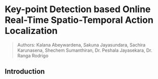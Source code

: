 # Key-point Detection based Online Real-Time Spatio-Temporal Action Localization
> Authors: Kalana Abeywardena, Sakuna Jayasundara, Sachira Karunasena, Shechem Sumanthiran, Dr. Peshala Jayasekara, Dr. Ranga Rodrigo

## Introduction
